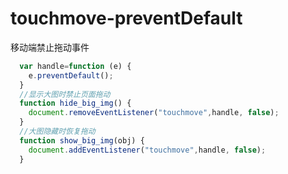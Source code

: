 # touchmove-preventDefault
移动端禁止拖动事件

```js
  var handle=function (e) {
    e.preventDefault();
  }
  //显示大图时禁止页面拖动
  function hide_big_img() {
    document.removeEventListener("touchmove",handle, false);
  }
  //大图隐藏时恢复拖动
  function show_big_img(obj) {
    document.addEventListener("touchmove",handle, false);
  }
```
